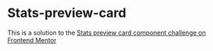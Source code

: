 # Stats-preview-card
This is a solution to the [Stats preview card component challenge on Frontend Mentor](https://www.frontendmentor.io/challenges/stats-preview-card-component-8JqbgoU62)
